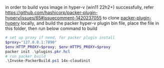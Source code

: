 in order to build vyos image in hyper-v (win11 22h2+) successfully, refer https://github.com/hashicorp/packer-plugin-hyperv/issues/65#issuecomment-1420237055 to clone [packer-plugin-hyperv](https://github.com/hashicorp/packer-plugin-hyperv) locally, and build the packer hyper-v plugin bin file, place the file in this folder, then run below command to build
```powershell
# set up proxy if need, for packer plugin install
$proxy="127.0.0.1:7890"
$env:HTTP_PROXY=$proxy; $env:HTTPS_PROXY=$proxy
packer init .\plugins.pkr.hcl
# run packer build
.\Invoke-PackerBuild.ps1 14x-cloudinit
```